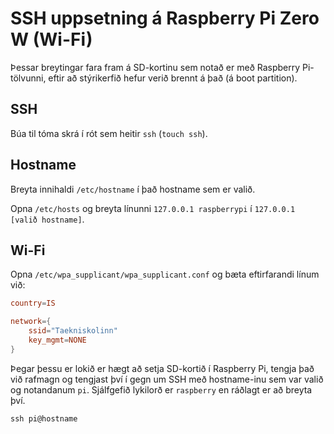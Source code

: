 # SSH uppsetning á Raspberry Pi Zero W (Wi-Fi)

Þessar breytingar fara fram á SD-kortinu sem notað er með Raspberry Pi-tölvunni, eftir að stýrikerfið hefur verið brennt á það (á boot partition).

## SSH

Búa til tóma skrá í rót sem heitir `ssh` (`touch ssh`).

## Hostname

Breyta innihaldi `/etc/hostname` í það hostname sem er valið.

Opna `/etc/hosts` og breyta línunni `127.0.0.1 raspberrypi` í `127.0.0.1 [valið hostname]`.

## Wi-Fi

Opna `/etc/wpa_supplicant/wpa_supplicant.conf` og bæta eftirfarandi línum við:

```conf
country=IS

network={
    ssid="Taekniskolinn"
    key_mgmt=NONE
}
```

Þegar þessu er lokið er hægt að setja SD-kortið í Raspberry Pi, tengja það við rafmagn og tengjast því í gegn um SSH með hostname-inu sem var valið og notandanum `pi`. Sjálfgefið lykilorð er `raspberry` en ráðlagt er að breyta því.

`ssh pi@hostname`
